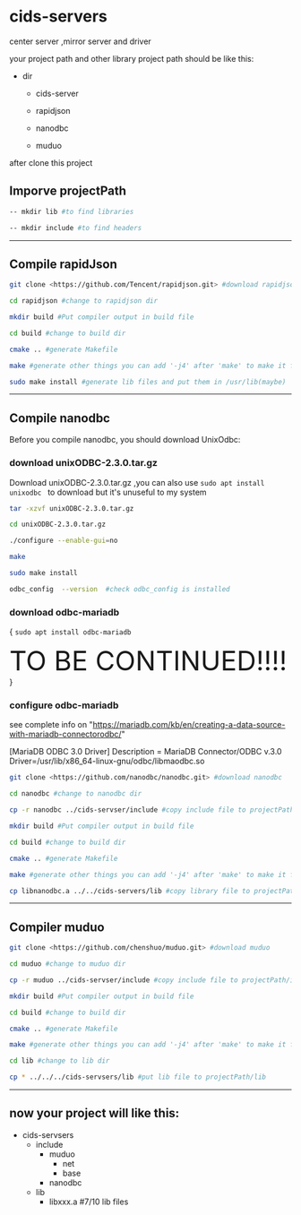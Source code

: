# cids-servers

center server ,mirror server and driver



your project path and other library project path should be like this: 



- dir  

  - cids-server  

  - rapidjson  
  - nanodbc  

  - muduo



after clone this project



## Imporve projectPath

```bash
-- mkdir lib #to find libraries 

-- mkdir include #to find headers
```

------



## Compile rapidJson

```bash
git clone <https://github.com/Tencent/rapidjson.git> #download rapidjson

cd rapidjson #change to rapidjson dir

mkdir build #Put compiler output in build file

cd build #change to build dir

cmake .. #generate Makefile

make #generate other things you can add '-j4' after 'make' to make it faster

sudo make install #generate lib files and put them in /usr/lib(maybe)
```

------



## Compile nanodbc

Before you compile nanodbc, you should download UnixOdbc:

### download unixODBC-2.3.0.tar.gz

Download unixODBC-2.3.0.tar.gz ,you can also use `sudo apt install unixodbc ` to download but it's unuseful to my system

```bash
tar -xzvf unixODBC-2.3.0.tar.gz

cd unixODBC-2.3.0.tar.gz

./configure --enable-gui=no

make

sudo make install

odbc_config  --version  #check odbc_config is installed

```

### download odbc-mariadb
{
 `sudo apt install odbc-mariadb`
 
<font size=16> TO BE CONTINUED!!!! </font>
}

### configure odbc-mariadb

see complete info on "https://mariadb.com/kb/en/creating-a-data-source-with-mariadb-connectorodbc/"

[MariaDB ODBC 3.0 Driver]
Description = MariaDB Connector/ODBC v.3.0
Driver=/usr/lib/x86_64-linux-gnu/odbc/libmaodbc.so



```bash
git clone <https://github.com/nanodbc/nanodbc.git> #download nanodbc

cd nanodbc #change to nanodbc dir

cp -r nanodbc ../cids-servser/include #copy include file to projectPath/include

mkdir build #Put compiler output in build file

cd build #change to build dir

cmake .. #generate Makefile

make #generate other things you can add '-j4' after 'make' to make it faster

cp libnanodbc.a ../../cids-servers/lib #copy library file to projectPath/lib
```

------



## Compiler muduo

```bash
git clone <https://github.com/chenshuo/muduo.git> #download muduo

cd muduo #change to muduo dir

cp -r muduo ../cids-servser/include #copy include file to projectPath/include

mkdir build #Put compiler output in build file

cd build #change to build dir

cmake .. #generate Makefile

make #generate other things you can add '-j4' after 'make' to make it faster

cd lib #change to lib dir

cp * ../../../cids-servsers/lib #put lib file to projectPath/lib

```

------



## now your project will like this:

- cids-servsers 
  - include 
    - muduo 
      - net 
      - base 
    - nanodbc 
  - lib 
    - libxxx.a      #7/10 lib files


